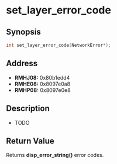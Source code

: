 # set_layer_error_code



Synopsis
--------
```C++
int set_layer_error_code(NetworkError*);
```



Address
-------
 * __RMHJ08:__ 0x80b1edd4
 * __RMHE08:__ 0x8097e0a8
 * __RMHP08:__ 0x8097e0e8



Description
-----------
 * TODO



Return Value
------------
Returns **disp_error_string()** error codes.
